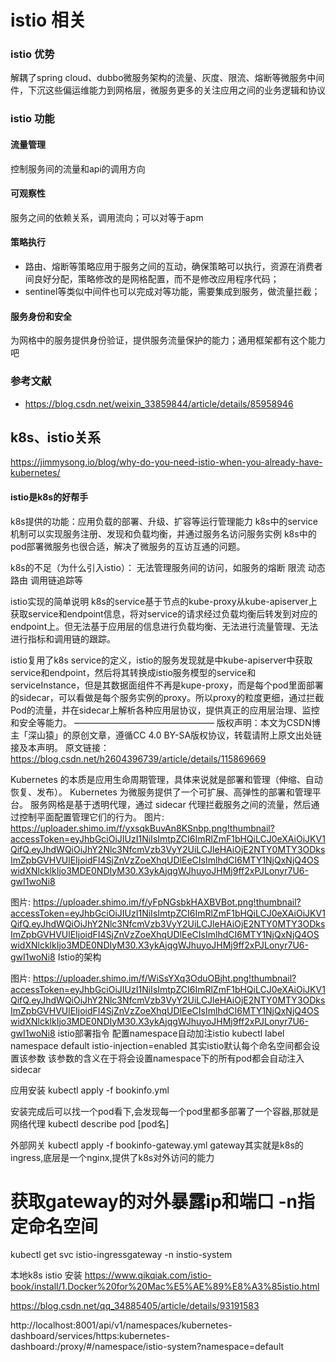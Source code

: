 # istio 相关
### istio 优势
解耦了spring cloud、dubbo微服务架构的流量、灰度、限流、熔断等微服务中间件，下沉这些偏运维能力到网格层，微服务更多的关注应用之间的业务逻辑和协议
### istio 功能
#### 流量管理
控制服务间的流量和api的调用方向
#### 可观察性
服务之间的依赖关系，调用流向；可以对等于apm
#### 策略执行
+ 路由、熔断等策略应用于服务之间的互动，确保策略可以执行，资源在消费者间良好分配，策略修改的是网格配置，而不是修改应用程序代码；
+ sentinel等类似中间件也可以完成对等功能，需要集成到服务，做流量拦截；
#### 服务身份和安全
为网格中的服务提供身份验证，提供服务流量保护的能力；通用框架都有这个能力吧

### 参考文献
+ https://blog.csdn.net/weixin_33859844/article/details/85958946

## k8s、istio关系
https://jimmysong.io/blog/why-do-you-need-istio-when-you-already-have-kubernetes/

#### istio是k8s的好帮手
k8s提供的功能：应用负载的部署、升级、扩容等运行管理能力
k8s中的service机制可以实现服务注册、发现和负载均衡，并通过服务名访问服务实例
k8s中的pod部署微服务也很合适，解决了微服务的互访互通的问题。

k8s的不足（为什么引入istio）：
无法管理服务间的访问，如服务的熔断 限流 动态路由 调用链追踪等

istio实现的简单说明
k8s的service基于节点的kube-proxy从kube-apiserver上获取service和endpoint信息，将对service的请求经过负载均衡后转发到对应的endpoint上。但无法基于应用层的信息进行负载均衡、无法进行流量管理、无法进行指标和调用链的跟踪。

istio复用了k8s service的定义，istio的服务发现就是中kube-apiserver中获取service和endpoint，然后将其转换成istio服务模型的service和serviceInstance，但是其数据面组件不再是kupe-proxy，而是每个pod里面部署的sidecar，可以看做是每个服务实例的proxy。所以proxy的粒度更细，通过拦截Pod的流量，并在sidecar上解析各种应用层协议，提供真正的应用层治理、监控和安全等能力。
————————————————
版权声明：本文为CSDN博主「深山猿」的原创文章，遵循CC 4.0 BY-SA版权协议，转载请附上原文出处链接及本声明。
原文链接：https://blog.csdn.net/h2604396739/article/details/115869669


Kubernetes 的本质是应用生命周期管理，具体来说就是部署和管理（伸缩、自动恢复、发布）。
Kubernetes 为微服务提供了一个可扩展、高弹性的部署和管理平台。
服务网格是基于透明代理，通过 sidecar 代理拦截服务之间的流量，然后通过控制平面配置管理它们的行为。
图片: https://uploader.shimo.im/f/yxsqkBuvAn8KSnbp.png!thumbnail?accessToken=eyJhbGciOiJIUzI1NiIsImtpZCI6ImRlZmF1bHQiLCJ0eXAiOiJKV1QifQ.eyJhdWQiOiJhY2Nlc3NfcmVzb3VyY2UiLCJleHAiOjE2NTY0MTY3ODksImZpbGVHVUlEIjoidFI4SjZnVzZoeXhqUDlEeCIsImlhdCI6MTY1NjQxNjQ4OSwidXNlcklkIjo3MDE0NDIyM30.X3ykAjqgWJhuyoJHMj9ff2xPJLonyr7U6-gwI1woNi8

图片: https://uploader.shimo.im/f/yFpNGsbkHAXBVBot.png!thumbnail?accessToken=eyJhbGciOiJIUzI1NiIsImtpZCI6ImRlZmF1bHQiLCJ0eXAiOiJKV1QifQ.eyJhdWQiOiJhY2Nlc3NfcmVzb3VyY2UiLCJleHAiOjE2NTY0MTY3ODksImZpbGVHVUlEIjoidFI4SjZnVzZoeXhqUDlEeCIsImlhdCI6MTY1NjQxNjQ4OSwidXNlcklkIjo3MDE0NDIyM30.X3ykAjqgWJhuyoJHMj9ff2xPJLonyr7U6-gwI1woNi8
Istio的架构

图片: https://uploader.shimo.im/f/WiSsYXq3OduOBjht.png!thumbnail?accessToken=eyJhbGciOiJIUzI1NiIsImtpZCI6ImRlZmF1bHQiLCJ0eXAiOiJKV1QifQ.eyJhdWQiOiJhY2Nlc3NfcmVzb3VyY2UiLCJleHAiOjE2NTY0MTY3ODksImZpbGVHVUlEIjoidFI4SjZnVzZoeXhqUDlEeCIsImlhdCI6MTY1NjQxNjQ4OSwidXNlcklkIjo3MDE0NDIyM30.X3ykAjqgWJhuyoJHMj9ff2xPJLonyr7U6-gwI1woNi8
istio部署指令
配置namespace自动加注istio
kubectl label namespace default istio-injection=enabled
其实istio默认每个命名空间都会设置该参数
该参数的含义在于将会设置namespace下的所有pod都会自动注入sidecar
​

应用安装
kubectl apply -f bookinfo.yml

安装完成后可以找一个pod看下,会发现每一个pod里都多部署了一个容器,那就是网络代理
kubectl describe pod [pod名]

外部网关
kubectl apply -f bookinfo-gateway.yml
gateway其实就是k8s的ingress,底层是一个nginx,提供了k8s对外访问的能力

# 获取gateway的对外暴露ip和端口 -n指定命名空间
kubectl get svc istio-ingressgateway -n instio-system

本地k8s istio 安装
https://www.qikqiak.com/istio-book/install/1.Docker%20for%20Mac%E5%AE%89%E8%A3%85istio.html

https://blog.csdn.net/qq_34885405/article/details/93191583


http://localhost:8001/api/v1/namespaces/kubernetes-dashboard/services/https:kubernetes-dashboard:/proxy/#/namespace/istio-system?namespace=default